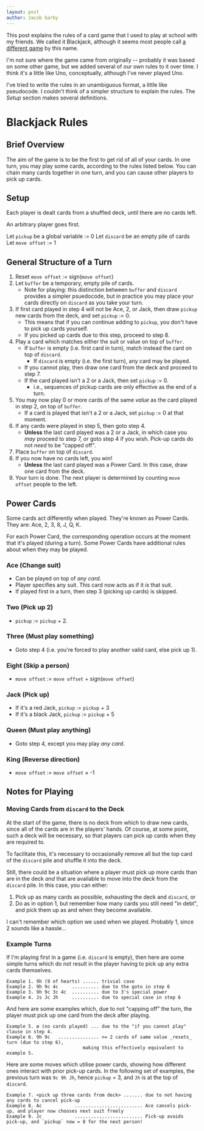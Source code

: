 ```yaml
---
layout: post
author: Jacob Garby
---
```


This post explains the rules of a card game that I used to play at school with my friends. We called it Blackjack,
although it seems most people call [a different game](https://en.wikipedia.org/wiki/Blackjack) by this name.

I'm not sure where the game came from originally -- probably it was based on some other game, but we added several
of our own rules to it over time. I think it's a little like Uno, conceptually, although I've never played Uno.

I've tried to write the rules in an unambiguous format, a little like pseudocode. I couldn't think of a simpler
structure to explain the rules. The _Setup_ section makes several definitions.

# Blackjack Rules

## Brief Overview

The aim of the game is to be the first to get rid of all of your cards. In one
turn, you may play some cards, according to the rules listed below. You can
chain many cards together in one turn, and you can cause other players to pick
up cards.

## Setup 

Each player is dealt cards from a shuffled deck, until there are no cards left.

An arbitrary player goes first.

Let `pickup` be a global variable := 0
Let `discard` be an empty pile of cards
Let `move offset` := 1

## General Structure of a Turn

 1) Reset `move offset` := sign(`move offset`)
 2) Let `buffer` be a temporary, empty pile of cards.
    - Note for playing: this distinction between `buffer` and `discard`
        provides a simpler psuedocode, but in practice you may place your cards
        directly on `discard` as you take your turn.
 3) If first card played in step 4 will not be Ace, 2, or Jack,
    then draw `pickup` new cards from the deck, and set `pickup` := 0.
    - This means that if you can continue adding to `pickup`, you don't have to
        pick up cards yourself.
    - If you picked up cards due to this step, proceed to step 8.
 4) Play a card which matches either the suit or value on top of `buffer`.
    - If `buffer` is empty (i.e. first card in turn), match instead the card on
        top of `discard`.
        - If `discard` is empty (i.e. the first turn), any card may be played.
    - If you cannot play, then draw one card from the deck and proceed to
        step 7.
    - If the card played isn't a 2 or a Jack, then set `pickup` := 0.
        - i.e., sequences of pickup cards are only effective as the end of a
            turn.
 5) You may now play 0 or more cards of the same _value_ as the card played in
    step 2, on top of `buffer`.
    - If a card is played that isn't a 2 or a Jack, set `pickup` := 0 at that
        moment.
 6) If any cards were played in step 5, then goto step 4.
    - **Unless** the last card played was a 2 or a Jack, in which case you _may_
        proceed to step 7, _or_ goto step 4 if you wish. Pick-up cards do not
        _need_ to be "capped off".
 7) Place `buffer` on top of `discard`.
 8) If you now have no cards left, you win!
    - **Unless** the last card played was a Power Card. In this case, draw one
        card from the deck.
 9) Your turn is done. The next player is determined by counting `move offset` 
    people to the left.

## Power Cards

Some cards act differently when played. They're known as Power Cards. They are:
Ace, 2, 3, 8, J, Q, K.

For each Power Card, the corresponding operation occurs at the moment that it's
played (during a turn). Some Power Cards have additional rules about when they
may be played.

### Ace (Change suit)

 - Can be played on top of _any card_.
 - Player specifies any suit. This card now acts as if it _is_ that suit.
 - If played first in a turn, then step 3 (picking up cards) is skipped.

### Two (Pick up 2)

 - `pickup` := `pickup` + 2.

### Three (Must play something)

 - Goto step 4 (i.e. you're forced to play another valid card, else pick up 1).

### Eight (Skip a person)

 - `move offset` := `move offset` + sign(`move offset`)

### Jack (Pick up)

 - If it's a red Jack, `pickup` := `pickup` + 3
 - If it's a black Jack, `pickup` := `pickup` + 5

### Queen (Must play anything)

 - Goto step 4, except you may play _any card_.

### King (Reverse direction)

 - `move offset` := `move offset` × -1

## Notes for Playing

### Moving Cards from `discard` to the Deck

At the start of the game, there is no deck from which to draw new cards, since
all of the cards are in the players' hands. Of course, at some point, such a
deck will be necessary, so that players can pick up cards when they are
required to.

To facilitate this, it's necessary to occasionally remove all but the top card
of the `discard` pile and shuffle it into the deck.

Still, there could be a situation where a player must pick up more cards than
are in the deck _and_ that are available to move into the deck from the
`discard` pile. In this case, you can either:

 1) Pick up as many cards as possible, exhausting the deck and `discard`, or
 2) Do as in option 1, but remember how many cards you still need "in debt",
    and pick them up as and when they become available.

I can't remember which option we used when we played. Probably 1, since 2
sounds like a hassle...

### Example Turns

If I'm playing first in a game (i.e. `discard` is empty), then here are some
simple turns which do not result in the player having to pick up any extra
cards themselves.

```
Example 1. 9h (9 of hearts) ...... trivial case
Example 2. 9h 9c 4c     .......... due to the goto in step 6
Example 3. 9h 9c 3c 4c  .......... due to 3's special power
Example 4. Js Jc Jh     .......... due to special case in step 6
```
And here are some examples which, due to not "capping off" the turn, the player
must pick up one card from the deck after playing.
```
Example 5. ø (no cards played) ... due to the "if you cannot play" clause in step 4.
Example 6. 9h 9c   ............... >= 2 cards of same value _resets_ turn (due to step 6),
                            making this effectively equivalent to example 5.
```

Here are some moves which utilise power cards, showing how different ones interact with
prior pick-up cards. In the following set of examples, the previous turn was `9c 9h Jh`,
hence `pickup` = 3, and `Jh` is at the top of `discard`.

```
Example 7. <pick up three cards from deck> ....... due to not having any cards to cancel pick-up
Example 8. Ac            ......................... Ace cancels pick-up, and player now chooses next suit freely
Example 9. Jc            ......................... Pick-up avoids pick-up, and `pickup` now = 8 for the next person!
```
